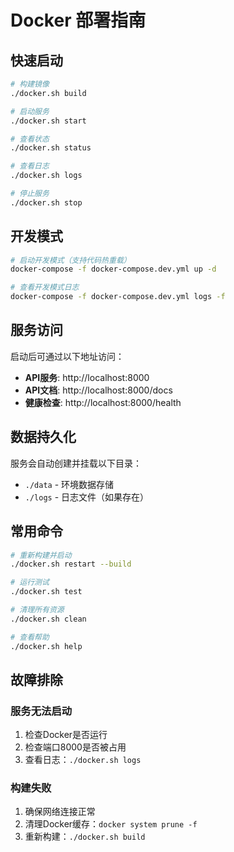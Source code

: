 # Docker 部署指南

## 快速启动

```bash
# 构建镜像
./docker.sh build

# 启动服务
./docker.sh start

# 查看状态
./docker.sh status

# 查看日志
./docker.sh logs

# 停止服务
./docker.sh stop
```

## 开发模式

```bash
# 启动开发模式（支持代码热重载）
docker-compose -f docker-compose.dev.yml up -d

# 查看开发模式日志
docker-compose -f docker-compose.dev.yml logs -f
```

## 服务访问

启动后可通过以下地址访问：

- **API服务**: http://localhost:8000
- **API文档**: http://localhost:8000/docs
- **健康检查**: http://localhost:8000/health

## 数据持久化

服务会自动创建并挂载以下目录：

- `./data` - 环境数据存储
- `./logs` - 日志文件（如果存在）

## 常用命令

```bash
# 重新构建并启动
./docker.sh restart --build

# 运行测试
./docker.sh test

# 清理所有资源
./docker.sh clean

# 查看帮助
./docker.sh help
```

## 故障排除

### 服务无法启动

1. 检查Docker是否运行
2. 检查端口8000是否被占用
3. 查看日志：`./docker.sh logs`

### 构建失败

1. 确保网络连接正常
2. 清理Docker缓存：`docker system prune -f`
3. 重新构建：`./docker.sh build`
